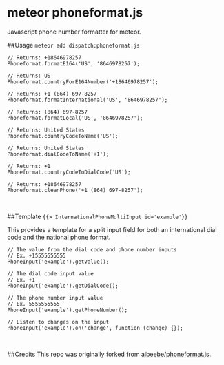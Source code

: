 meteor phoneformat.js
==============

Javascript phone number formatter for meteor.

##Usage
`meteor add dispatch:phoneformat.js`

```
// Returns: +18646978257
Phoneformat.formatE164('US', '8646978257');

// Returns: US
Phoneformat.countryForE164Number('+18646978257');

// Returns: +1 (864) 697-8257
Phoneformat.formatInternational('US', '8646978257');

// Returns: (864) 697-8257
Phoneformat.formatLocal('US', '8646978257');

// Returns: United States
Phoneformat.countryCodeToName('US');

// Returns: United States
Phoneformat.dialCodeToName('+1');

// Returns: +1
Phoneformat.countryCodeToDialCode('US');

// Returns: +18646978257
Phoneformat.cleanPhone('+1 (864) 697-8257');
```

<br>

##Template
`{{> InternationalPhoneMultiInput id='example'}}`

This provides a template for a split input field for both an international dial code and the national phone format.

```
// The value from the dial code and phone number inputs
// Ex. +15555555555
PhoneInput('example').getValue();

// The dial code input value
// Ex. +1
PhoneInput('example').getDialCode();

// The phone number input value
// Ex. 5555555555
PhoneInput('example').getPhoneNumber();

// Listen to changes on the input
PhoneInput('example').on('change', function (change) {});
```

<br>

##Credits
This repo was originally forked from [albeebe/phoneformat.js](https://github.com/albeebe/phoneformat.js).
